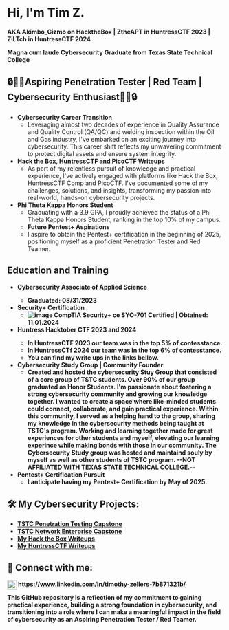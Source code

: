 <h1>Hi, I'm Tim Z. </h1>
  <b>AKA Akimbo_Gizmo on HacktheBox | ZtheAPT in HuntressCTF 2023 | ZiLTch in HuntressCTF 2024</b> 
  
  <b>Magna cum laude Cybersecurity Graduate from Texas State Technical College</b>

<h2>🔒👨‍💻Aspiring Penetration Tester | Red Team | Cybersecurity Enthusiast👨‍💻🔒</h2>

- <b>Cybersecurity Career Transition</b>
  - Leveraging almost two decades of experience in Quality Assurance and Quality Control (QA/QC) and welding inspection within the Oil and Gas industry, I've embarked on an exciting journey into cybersecurity. This career shift reflects my unwavering commitment to protect digital assets and ensure system integrity.
- <b>Hack the Box, HuntressCTF and PicoCTF Writeups</b>
  - As part of my relentless pursuit of knowledge and practical experience, I've actively engaged with platforms like Hack the Box, HuntressCTF Comp and PicoCTF. I've documented some of my challenges, solutions, and insights, transforming my passion into real-world, hands-on cybersecurity projects.
- <b>Phi Theta Kappa Honors Student</b>
  - Graduating with a 3.9 GPA, I proudly achieved the status of a Phi Theta Kappa Honors Student, ranking in the top 10% of my campus.
  - <b>Future Pentest+ Aspirations</b>
  - I aspire to obtain the Pentest+ certification in the beginning of 2025, positioning myself as a proficient Penetration Tester and Red Teamer.

<h2> Education and Training</h2>

- <b>Cybersecurity Associate of Applied Science
  - Graduated: 08/31/2023
- <b>Security+ Certification</b>
  - ![image](https://github.com/user-attachments/assets/4bf767e4-4c47-4f3c-91c7-9e9120a18231) CompTIA Security+ ce SYO-701 Certified | Obtained: 11.01.2024
- <b>Huntress Hacktober CTF 2023 and 2024<b>
  - In HuntressCTF 2023 our team was in the top 5% of contesstance.
  - In HuntressCTf 2024 our team was in the top 6% of contesstance.
  - You can find my write ups in the links bellow.
- <b>Cybersecurity Study Group | Community Founder</b>
  - Created and hosted the cybersecurity Stuy Group that consisted of a core group of TSTC students. Over 90% of our group graduated as Honor Students. I'm passionate about fostering a strong cybersecurity community and growing our knowledge together. I wanted to create a space where like-minded students could connect, collaborate, 
    and gain practical experience. Within this community, I served as a helping hand to the group, sharing my knowledge in the cybersecurity methods being taught at TSTC's program. Working and learning together made for great experiences for other students and myself, elevating our learning experince while making bonds with those in 
    our community. The Cybersecurity Study group was hosted and maintaind souly by myself as well as other students of TSTC program.
    --NOT AFFILIATED WITH TEXAS STATE TECHNICAL COLLEGE.-- 
- <b>Pentest+ Certification Pursuit</b>
  - I anticipate having my Pentest+ Certification by May of 2025.

<h2>🛠️ My Cybersecurity Projects:</h2>

- [TSTC Penetration Testing Capstone](https://github.com/ZtheAPT/Pentest-Capstone-TSTC)
- [TSTC Network Enterprise Capstone](https://github.com/ZtheAPT/Network-Enterprise-Capstone-TSTC)
- [My Hack the Box Writeups](https://github.com/ZtheAPT/HacktheBox-Writeups)
- [My HuntressCTF Writeups](https://github.com/ZtheAPT/HuntressCTF-Writeups)
<h2> 🤝 Connect with me:</h2>


[<img align="left" alt="YourName | LinkedIn" width="22px" src="https://cdn.jsdelivr.net/npm/simple-icons@v3/icons/linkedin.svg" />][linkedin]   https://www.linkedin.com/in/timothy-zellers-7b871321b/


[linkedin]: https://www.linkedin.com/in/timothy-zellers



<b>This GitHub repository is a reflection of my commitment to gaining practical experience, building a strong foundation in cybersecurity, and transitioning into a role where I can make a meaningful impact in the field of cybersecurity as an Aspiring Penetration Tester / Red Teamer.<b>

